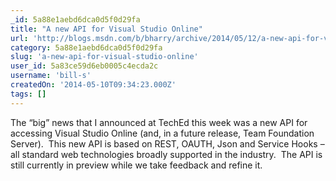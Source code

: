 ```yaml
---
_id: 5a88e1aebd6dca0d5f0d29fa
title: "A new API for Visual Studio Online"
url: 'http://blogs.msdn.com/b/bharry/archive/2014/05/12/a-new-api-for-visual-studio-online.aspx'
category: 5a88e1aebd6dca0d5f0d29fa
slug: 'a-new-api-for-visual-studio-online'
user_id: 5a83ce59d6eb0005c4ecda2c
username: 'bill-s'
createdOn: '2014-05-10T09:34:23.000Z'
tags: []
---
```


The “big” news that I announced at TechEd this week was a new API for accessing Visual Studio Online (and, in a future release, Team Foundation Server).  This new API is based on REST, OAUTH, Json and Service Hooks – all standard web technologies broadly supported in the industry.  The API is still currently in preview while we take feedback and refine it.
